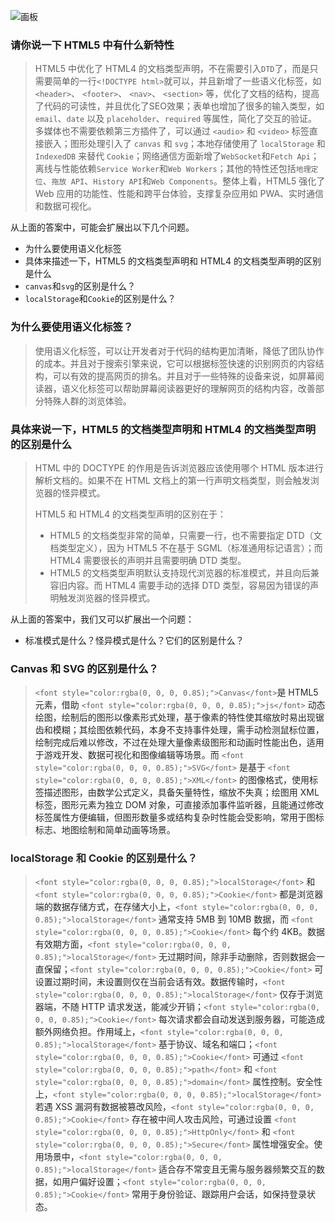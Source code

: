 ![画板](https://cdn.nlark.com/yuque/0/2025/jpeg/1567195/1741587814442-f1bea666-60dc-4fb7-bd49-14fa3944879a.jpeg)

### 请你说一下 HTML5 中有什么新特性
> HTML5 中优化了 HTML4 的文档类型声明，不在需要引入`DTD`了，而是只需要简单的一行`<!DOCTYPE html>`就可以，并且新增了一些语义化标签，如 `<header>`、 `<footer>`、 `<nav>`、 `<section>` 等，优化了文档的结构，提高了代码的可读性，并且优化了SEO效果；表单也增加了很多的输入类型，如 `email`、`date` 以及 `placeholder`、`required` 等属性，简化了交互的验证。多媒体也不需要依赖第三方插件了，可以通过 `<audio>` 和 `<video>` 标签直接嵌入；图形处理引入了 `canvas` 和 `svg`；本地存储使用了 `localStorage` 和 `IndexedDB` 来替代 `Cookie`；网络通信方面新增了`WebSocket`和`Fetch Api`；离线与性能依赖`Service Worker`和`Web Workers`；其他的特性还包括`地理定位`、`拖放 API`、`History API`和`Web Components`。整体上看，HTML5 强化了 Web 应用的功能性、性能和跨平台体验，支撑复杂应用如 PWA、实时通信和数据可视化。
>

从上面的答案中，可能会扩展出以下几个问题。

+ 为什么要使用语义化标签
+ 具体来描述一下，HTML5 的文档类型声明和 HTML4 的文档类型声明的区别是什么
+ `canvas`和`svg`的区别是什么？
+ `localStorage`和`Cookie`的区别是什么？



### 为什么要使用语义化标签？
> 使用语义化标签，可以让开发者对于代码的结构更加清晰，降低了团队协作的成本。并且对于搜索引擎来说，它可以根据标签快速的识别网页的内容结构，可以有效的提高网页的排名。并且对于一些特殊的设备来说，如屏幕阅读器，语义化标签可以帮助屏幕阅读器更好的理解网页的结构内容，改善部分特殊人群的浏览体验。
>

### 具体来说一下，HTML5 的文档类型声明和 HTML4 的文档类型声明的区别是什么
> HTML 中的 DOCTYPE 的作用是告诉浏览器应该使用哪个 HTML 版本进行解析文档的。如果不在 HTML 文档上的第一行声明文档类型，则会触发浏览器的怪异模式。
>
> HTML5 和 HTML4 的文档类型声明的区别在于：
>
> +  HTML5 的文档类型非常的简单，只需要一行，也不需要指定 DTD（文档类型定义），因为  HTML5 不在基于 SGML（标准通用标记语言）；而  HTML4 需要很长的声明并且需要明确 DTD 类型。
> +  HTML5 的文档类型声明默认支持现代浏览器的标准模式，并且向后兼容旧内容。而  HTML4 需要手动的选择 DTD 类型，容易因为错误的声明触发浏览器的怪异模式。
>

从上面的答案中，我们又可以扩展出一个问题：

+ 标准模式是什么？怪异模式是什么？它们的区别是什么？



### Canvas 和 SVG 的区别是什么？
> `<font style="color:rgba(0, 0, 0, 0.85);">Canvas</font>`<font style="color:rgba(0, 0, 0, 0.85);">是 HTML5 元素，借助 </font>`<font style="color:rgba(0, 0, 0, 0.85);">js</font>`<font style="color:rgba(0, 0, 0, 0.85);"> 动态绘图，绘制后的图形以像素形式处理，基于像素的特性使其缩放时易出现锯齿和模糊；其绘图依赖代码，本身不支持事件处理，需手动检测鼠标位置，绘制完成后难以修改，不过在处理大量像素级图形和动画时性能出色，适用于游戏开发、数据可视化和图像编辑等场景。而 </font>`<font style="color:rgba(0, 0, 0, 0.85);">SVG</font>`<font style="color:rgba(0, 0, 0, 0.85);"> 是基于 </font>`<font style="color:rgba(0, 0, 0, 0.85);">XML</font>`<font style="color:rgba(0, 0, 0, 0.85);"> 的图像格式，使用标签描述图形，由数学公式定义，具备矢量特性，缩放不失真；绘图用 XML 标签，图形元素为独立 DOM 对象，可直接添加事件监听器，且能通过修改标签属性方便编辑，但图形数量多或结构复杂时性能会受影响，常用于图标标志、地图绘制和简单动画等场景。</font>
>

### <font style="color:rgba(0, 0, 0, 0.85);">localStorage 和 Cookie 的区别是什么？</font>
> `<font style="color:rgba(0, 0, 0, 0.85);">localStorage</font>`<font style="color:rgba(0, 0, 0, 0.85);"> 和 </font>`<font style="color:rgba(0, 0, 0, 0.85);">Cookie</font>`<font style="color:rgba(0, 0, 0, 0.85);"> 都是浏览器端的数据存储方式，在存储大小上，</font>`<font style="color:rgba(0, 0, 0, 0.85);">localStorage</font>`<font style="color:rgba(0, 0, 0, 0.85);"> 通常支持 5MB 到 10MB 数据，而 </font>`<font style="color:rgba(0, 0, 0, 0.85);">Cookie</font>`<font style="color:rgba(0, 0, 0, 0.85);"> 每个约 4KB。数据有效期方面，</font>`<font style="color:rgba(0, 0, 0, 0.85);">localStorage</font>`<font style="color:rgba(0, 0, 0, 0.85);"> 无过期时间，除非手动删除，否则数据会一直保留；</font>`<font style="color:rgba(0, 0, 0, 0.85);">Cookie</font>`<font style="color:rgba(0, 0, 0, 0.85);"> 可设置过期时间，未设置则仅在当前会话有效。数据传输时，</font>`<font style="color:rgba(0, 0, 0, 0.85);">localStorage</font>`<font style="color:rgba(0, 0, 0, 0.85);"> 仅存于浏览器端，不随 HTTP 请求发送，能减少开销；</font>`<font style="color:rgba(0, 0, 0, 0.85);">Cookie</font>`<font style="color:rgba(0, 0, 0, 0.85);"> 每次请求都会自动发送到服务器，可能造成额外网络负担。作用域上，</font>`<font style="color:rgba(0, 0, 0, 0.85);">localStorage</font>`<font style="color:rgba(0, 0, 0, 0.85);"> 基于协议、域名和端口；</font>`<font style="color:rgba(0, 0, 0, 0.85);">Cookie</font>`<font style="color:rgba(0, 0, 0, 0.85);"> 可通过 </font>`<font style="color:rgba(0, 0, 0, 0.85);">path</font>`<font style="color:rgba(0, 0, 0, 0.85);"> 和 </font>`<font style="color:rgba(0, 0, 0, 0.85);">domain</font>`<font style="color:rgba(0, 0, 0, 0.85);"> 属性控制。安全性上，</font>`<font style="color:rgba(0, 0, 0, 0.85);">localStorage</font>`<font style="color:rgba(0, 0, 0, 0.85);"> 若遇 XSS 漏洞有数据被篡改风险，</font>`<font style="color:rgba(0, 0, 0, 0.85);">Cookie</font>`<font style="color:rgba(0, 0, 0, 0.85);"> 存在被中间人攻击风险，可通过设置 </font>`<font style="color:rgba(0, 0, 0, 0.85);">HttpOnly</font>`<font style="color:rgba(0, 0, 0, 0.85);"> 和 </font>`<font style="color:rgba(0, 0, 0, 0.85);">Secure</font>`<font style="color:rgba(0, 0, 0, 0.85);"> 属性增强安全。使用场景中，</font>`<font style="color:rgba(0, 0, 0, 0.85);">localStorage</font>`<font style="color:rgba(0, 0, 0, 0.85);"> 适合存不常变且无需与服务器频繁交互的数据，如用户偏好设置；</font>`<font style="color:rgba(0, 0, 0, 0.85);">Cookie</font>`<font style="color:rgba(0, 0, 0, 0.85);"> 常用于身份验证、跟踪用户会话，如保持登录状态。</font>
>

